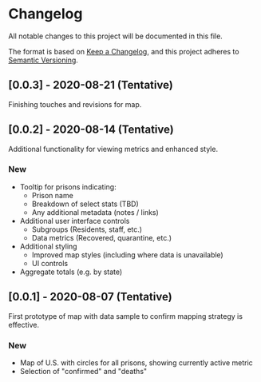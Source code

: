 # Changelog

All notable changes to this project will be documented in this file.

The format is based on [Keep a Changelog](https://keepachangelog.com/en/1.0.0/),
and this project adheres to [Semantic Versioning](https://semver.org/spec/v2.0.0.html).

## [0.0.3] - 2020-08-21 (Tentative)

Finishing touches and revisions for map.

## [0.0.2] - 2020-08-14 (Tentative)

Additional functionality for viewing metrics and enhanced style.

### New

- Tooltip for prisons indicating:
  - Prison name
  - Breakdown of select stats (TBD)
  - Any additional metadata (notes / links)
- Additional user interface controls
  - Subgroups (Residents, staff, etc.)
  - Data metrics (Recovered, quarantine, etc.)
- Additional styling
  - Improved map styles (including where data is unavailable)
  - UI controls
- Aggregate totals (e.g. by state)

## [0.0.1] - 2020-08-07 (Tentative)

First prototype of map with data sample to confirm mapping strategy is effective.

### New

- Map of U.S. with circles for all prisons, showing currently active metric
- Selection of "confirmed" and "deaths"
